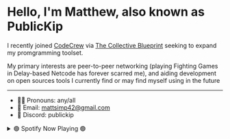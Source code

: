 # Hello, I'm Matthew, also known as PublicKip

<p> I recently joined <a target="_blank" href="https://www.code-crew.org/">CodeCrew</a> via <a target="_blank" href="https://changeiscollective.org/">The Collective Blueprint</a> seeking to expand my promgramming toolset. </p>
<p> My primary interests are peer-to-peer networking (playing Fighting Games in Delay-based Netcode has forever scarred me), and aiding development on open sources tools I currently find or may find myself using in the future </p>

<hr />

- 🏳️‍🌈 Pronouns: any/all
- 📩 Email: mattsimp42@gmail.com
- 👾 Discord: publickip

<details>
<summary> 🟢 Spotify Now Playing 🟢 </summary>

[<img src="https://spotify-github-profile.vercel.app/api/view?uid=kingkip42&cover_image=true&theme=novatorem&show_offline=false&background_color=121212&interchange=false&bar_color=53b14f&bar_color_cover=false" width="350" />](https://github.com/kittinan/spotify-github-profile)</p>

</details>

<!--
**PublicKip/PublicKip** is a ✨ _special_ ✨ repository because its `README.md` (this file) appears on your GitHub profile.

Here are some ideas to get you started:

- 🔭 I’m currently working on ...
- 🌱 I’m currently learning ...
- 👯 I’m looking to collaborate on ...
- 🤔 I’m looking for help with ...
- 💬 Ask me about ...
- 📫 How to reach me: ...
- 😄 Pronouns: ...
- ⚡ Fun fact: ...
-->
